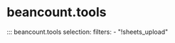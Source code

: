 # beancount.tools

::: beancount.tools
    selection:
        filters:
            - "!sheets_upload"
